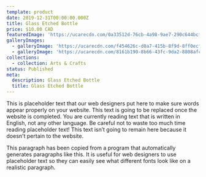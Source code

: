 ```yaml
---
template: product
date: 2019-12-31T00:00:00.000Z
title: Glass Etched Bottle
price: $10.00 CAD
featuredImage: 'https://ucarecdn.com/0a33512d-76cb-4a98-9ae7-290c644bcf06/'
galleryImages:
  - galleryImage: 'https://ucarecdn.com/f454626c-d0a7-415b-8f9d-8ff0ecf8f9b5/'
  - galleryImage: 'https://ucarecdn.com/8161b190-8b66-43fc-9da2-8808afc64236/'
collections:
  - collection: Arts & Crafts
status: Published
meta:
  description: Glass Etched Bottle
  title: Glass Etched Bottle
---
```


This is placeholder text that our web designers put here to make sure words appear properly on your website. This text is going to be replaced once the website is completed. You are currently reading text that is written in English, not any other language. Be careful not to waste too much time reading placeholder text! This text isn’t going to remain here because it doesn't pertain to the website.

This paragraph has been copied from a program that automatically generates paragraphs like this. It is useful for web designers to use placeholder text so they can easily see what different fonts look like on a realistic paragraph.
